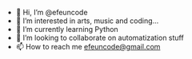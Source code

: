 - 👋 Hi, I’m @efeuncode
- 👀 I’m interested in arts, music and coding...
- 🌱 I’m currently learning Python
- 💞️ I’m looking to collaborate on automatization stuff
- 📫 How to reach me efeuncode@gmail.com
